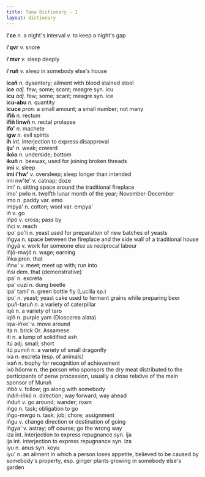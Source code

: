 ```yaml
---
title: Tanw Dictionary - I
layout: dictionary
---
```


__i'ce__	      _n._	  a night's interval	_v._	to keep a night's gap  
  
__i'qvr__	      _v._	  snore  	 
  
__i'mvr__	      _v._	  sleep deeply      
  
__i'ruñ__	      _v._	  sleep in somebody else's house     
  
__icañ__	      _n._	  dysentery; ailment with blood stained stool    	  	
__ice__	        _adj._	few; some; scant; meagre	syn.	icu    
__icu__	        _adj._	few; some; scant; meagre	syn.	ice  
__icu-abu__	    _n._	  quantity	  	  
__icuce__	      _pron._	a small amount; a small number; not many	  	  
__ifiñ__	      _n._	  rectum		  
__ifiñ linwñ__	_n._	  rectal prolapse	    	
__ifo'__	      _n._	  machete	  	  
__igw__	        _n._	  evil spirits	    	
__ih__	        _int._	interjection to express disapproval		    
__iju'__	      _n._	  weak; coward		  
__ikóo__	      _n._	  underside; bottom		  
__ikuñ__	      _n._	  beewax, used for joining broken threads		  
__imi__	        _v._	  sleep		  
__imi i'hw'__	  _v._	 oversleep; sleep longer than intended	  	
imi nw'te'	v.	catnap; doze		 
imi'	n.	sitting space around the traditional fireplace		  
imo' pwlo	n.	twelfth lunar month of the year; November-December	  	
imo	n.	paddy	var.	emo  
impya'	n.	cotton; wool	var.	empya'  
iñ	v.	go		  
iñpó	v.	cross; pass by		  
iñci	v.	reach		  
ipo' po'li	n.	yeast used for preparation of new batches of yeasts		  
iñgya	n.	space between the fireplace and the side wall of a traditional house		  
iñgyá	v.	work for someone else as reciprocal labour		  
iñjó-mwjó	n.	wage; earning		  
íñka	pron.	that		  
iñrw'	v.	meet; meet up with; run into		  
íñsi	dem.	that (demonstrative)	  	
ipa'	n.	excreta		  
ipa' cuzi	n.	dung beetle		  
ipa' tami'	n.	green bottle fly (Lucilla sp.)		  
ipo'	n.	yeast; yeast cake used to ferment grains while preparing beer		  
ipuñ-taruñ	n.	a variety of caterpillar		  
iqè	n.	a variety of taro		  
iqiñ	n.	purple yam (Dioscorea alata)		  
iqw-iñxe'	v.	move around	  	
ita	n.	brick	Or.	Assamese  
itì	n.	a lump of solidified ash		  
itú	adj.	small; short		  
itú pumiñ	n.	a variety of small dragonfly		  
ixa	n.	excreta (esp. of animals)		  
ixañ	n.	trophy for recognition of achievement		  
ixò hóonw	n.	the person who sponsors the dry meat distributed to the participants of penw procession, usually a close relative of the main sponsor of Muruñ	  	
iñbò	v.	follow; go along with somebody	  	
iñdiñ-iñkó	n.	direction; way forward; way ahead		  
iñduñ	v.	go around; wander; roam		  
iñgo	n.	task; obligation to go		  
iñgo-mwgo	n.	task; job; chore; assignment		  
iñgu	v.	change direction or destination of going	  	
iñgya'	v.	astray; off course; go the wrong way		  
iza	int.	interjection to express repugnance	syn.	ija  
ija	int.	interjection to express repugnance	syn.	iza  
iyu	n.	anus	syn.	koyu  
iyu'	n.	an ailment in which a person loses appetite, believed to be caused by somebody's property, esp. ginger plants growing in somebody else's garden		  
